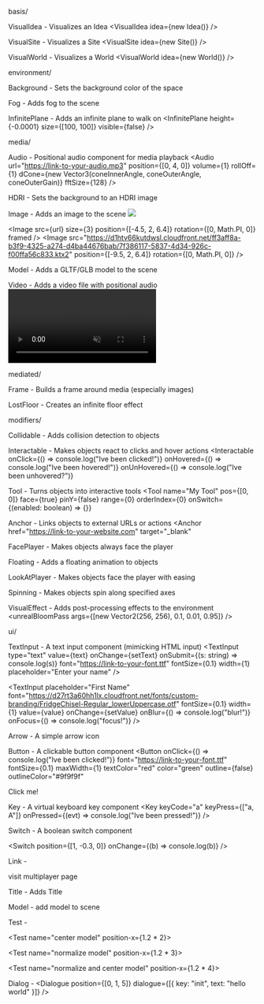 basis/

VisualIdea - Visualizes an Idea
<VisualIdea idea={new Idea()} />

VisualSite - Visualizes a Site
<VisualSite idea={new Site()} />


VisualWorld - Visualizes a World
<VisualWorld idea={new World()} />


environment/

Background - Sets the background color of the space
<Background color="blue" />

Fog - Adds fog to the scene
<Fog color="white" near={10} far={100} />

InfinitePlane - Adds an infinite plane to walk on
<InfinitePlane
  height={-0.0001}
  size={[100, 100]}
  visible={false}
/>


media/

Audio - Positional audio component for media playback
<Audio
  url="https://link-to-your-audio.mp3"
  position={[0, 4, 0]}
  volume={1}
  rollOff={1}
  dCone={new Vector3(coneInnerAngle, coneOuterAngle, coneOuterGain)}
  fftSize={128}
/>

HDRI - Sets the background to an HDRI image
<HDRI
  src="https://link-to-your-hdri.hdr"
  disableBackground={false}
  disableEnvironment={false}
/>

Image - Adds an image to the scene
<Image
  src="https://link-to-your-image.png"
  size={1}
  framed
/>

<Image
    src={url}
     size={3}
    position={[-4.5, 2, 6.4]}
    rotation={[0, Math.PI, 0]}
    framed
/>
<Image
    src="https://d1htv66kutdwsl.cloudfront.net/ff3aff8a-b3f9-4325-a274-d4ba44676bab/7f386117-5837-4d34-926c-f00ffa56c833.ktx2"
    position={[-9.5, 2, 6.4]}
    rotation={[0, Math.PI, 0]}
      />

Model - Adds a GLTF/GLB model to the scene
<Model
  src="https://link-to-your-model.glb"
  center
  normalize
/>

Video - Adds a video file with positional audio
<Video
  src="https://link-to-your-video.mp4"
  size={1}
  volume={1}
  muted
  framed
/>



mediated/

Frame - Builds a frame around media (especially images)
<Frame
  width={1}
  height={1}
  thickness={0.1}
  material={new MeshBasicMaterial({ color: "red" })}
  innerFrameMaterial={new MeshBasicMaterial({ color: "blue" })}
/>

LostFloor - Creates an infinite floor effect
<LostFloor />


modifiers/

Collidable - Adds collision detection to objects
<Collidable
  triLimit={1000}
  enabled={true}
  hideCollisionMeshes={false}
/>

Interactable - Makes objects react to clicks and hover actions
<Interactable
  onClick={() => console.log("Ive been clicked!")}
  onHovered={() => console.log("Ive been hovered!")}
  onUnHovered={() => console.log("Ive been unhovered?")}
>
  <Stuff />
</Interactable>

Tool - Turns objects into interactive tools
<Tool
  name="My Tool"
  pos={[0, 0]}
  face={true}
  pinY={false}
  range={0}
  orderIndex={0}
  onSwitch={(enabled: boolean) => {}}
>
  <Stuff />
</Tool>

Anchor - Links objects to external URLs or actions
<Anchor
  href="https://link-to-your-website.com"
  target="_blank"
>
  <Stuff />
</Anchor>

FacePlayer - Makes objects always face the player
<FacePlayer enabled={true} lockX={false} lockY={false} lockZ={false} />

Floating - Adds a floating animation to objects
<Floating height={0.2} speed={1} />

LookAtPlayer - Makes objects face the player with easing
<LookAtPlayer enabled={true} />

Spinning - Makes objects spin along specified axes
<Spinning xSpeed={0} ySpeed={1} zSpeed={0} />

VisualEffect - Adds post-processing effects to the environment
<VisualEffect index={1}>
  <unrealBloomPass args={[new Vector2(256, 256), 0.1, 0.01, 0.95]} />
</VisualEffect>


ui/

TextInput - A text input component (mimicking HTML input)
<TextInput
  type="text"
  value={text}
  onChange={setText}
  onSubmit={(s: string) => console.log(s)}
  font="https://link-to-your-font.ttf"
  fontSize={0.1}
  width={1}
  placeholder="Enter your name"
/>

<TextInput
    placeholder="First Name"
    font="https://d27rt3a60hh1lx.cloudfront.net/fonts/custom-branding/FridgeChisel-Regular_lowerUppercase.otf"
    fontSize={0.1}
    width={1}
    value={value}
    onChange={setValue}
    onBlur={() => console.log("blur!")}
    onFocus={() => console.log("focus!")}
/>

Arrow - A simple arrow icon
<Arrow dark={false} />

Button - A clickable button component
<Button
  onClick={() => console.log("Ive been clicked!")}
  font="https://link-to-your-font.ttf"
  fontSize={0.1}
  maxWidth={1}
  textColor="red"
  color="green"
  outline={false}
  outlineColor="#9f9f9f"
>
  Click me!
</Button>

Key - A virtual keyboard key component
<Key
  keyCode="a"
  keyPress={["a, A"]}
  onPressed={(evt) => console.log("Ive been pressed!")}
/>

Switch - A boolean switch component
<Switch value={value} onChange={setValue} />

<Switch position={[1, -0.3, 0]} onChange={(b) => console.log(b)} />

Link -
<Link href="/multiplayer" position-x={-1.5} position-z={0.75}>
            visit multiplayer page
</Link>

Title - Adds Title
<Title position-y={2.00}
position-z={-0.75}
image="./cyphlogo.png">

welcome to Cypherverse
</Title>

Model - add model to scene

<Model position-x={16.0}
position-y={0.25}
src="../sector_01.2.glb"
/>

Test -
<Test name="basic model" position-x={1.2}>
<Model src={MODEL_URL} />
</Test>

<Test name="center model" position-x={1.2 * 2}>
<Model center src={MODEL_URL} />
</Test>

<Test name="normalize model" position-x={1.2 * 3}>
<Model normalize src={MODEL_URL} />
</Test>

<Test name="normalize and center model" position-x={1.2 * 4}>
<Model normalize center src={MODEL_URL} />
</Test>

Dialog -
<Dialogue
position={[0, 1, 5]}
dialogue={[{ key: "init", text: "hello world" }]}
/>